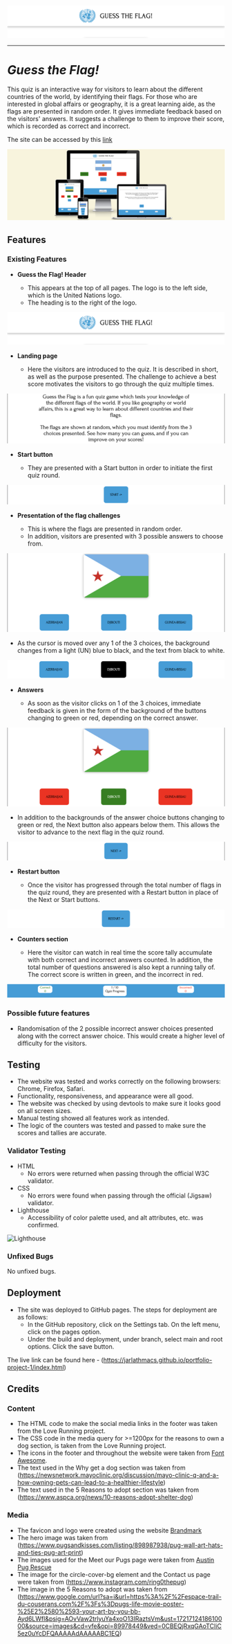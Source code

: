 ![Guess the Flag! header](documentation/guess_the_flag_header.png)

---

# *Guess the Flag!*

This quiz is an interactive way for visitors to learn about the different countries of the world, by identifying their flags.
For those who are interested in global affairs or geography, it is a great learning aide, as the flags are presented in random order.  It gives immediate feedback based on the visitors' answers.  It suggests a challenge to them to improve their score, which is recorded as correct and incorrect.

The site can be accessed by this [link](https://jarlathmacs.github.io/guess-the-flag)

![Responsive Mockup](documentation/responsive_mockup.png)

## Features 

### Existing Features

- __Guess the Flag! Header__

  - This appears at the top of all pages.  The logo is to the left side, which is the United Nations logo.  
  - The heading is to the right of the logo.

![Header](documentation/guess_the_flag_header.png)

- __Landing page__

  - Here the visitors are introduced to the quiz.  It is described in short, as well as the purpose presented.  The challenge to achieve a best score motivates the visitors to go through the quiz multiple times.
  
![Landing](documentation/guess_the_flag_intro_text.png)

- __Start button__

  - They are presented with a Start button in order to initiate the first quiz round. 

![Start button](documentation/guess_the_flag_start_button.png)

- __Presentation of the flag challenges__

  - This is where the flags are presented in random order.
  - In addition, visitors are presented with 3 possible answers to choose from.

![Flag with 3 answer choices](documentation/guess_the_flag_question.png)

  - As the cursor is moved over any 1 of the 3 choices, the background changes from a light (UN) blue to black, and the text from black to white.
  
![3 answer choices](documentation/guess_the_flag_question_hover.png)

- __Answers__

  - As soon as the visitor clicks on 1 of the 3 choices, immediate feedback is given in the form of the background of the buttons changing to green or red, depending on the correct answer.  

![Answers](documentation/guess_the_flag_answer.png)

  - In addition to the backgrounds of the answer choice buttons changing to green or red, the Next button also appears below them.  This allows the visitor to advance to the next flag in the quiz round.

![Next button](documentation/guess_the_flag_next_button.png)

- __Restart button__

  - Once the visitor has progressed through the total number of flags in the quiz round, they are presented with a Restart button in place of the Next or Start buttons.

![Restart button](documentation/guess_the_flag_restart_button.png)

- __Counters section__

  - Here the visitor can watch in real time the score tally accumulate with both correct and incorrect answers counted.  In addition, the total number of questions answered is also kept a running tally of.  The correct score is written in green, and the incorrect in red. 

![Counters section](documentation/guess_the_flag_counters.png)

### Possible future features

- Randomisation of the 2 possible incorrect answer choices presented along with the correct answer choice.  This would create a higher level of difficulty for the visitors.

## Testing 

- The website was tested and works correctly on the following browsers: Chrome, Firefox, Safari.
- Functionality, responsiveness, and appearance were all good.
- The website was checked by using devtools to make sure it looks good on all screen sizes.
- Manual testing showed all features work as intended.
- The logic of the counters was tested and passed to make sure the scores and tallies are accurate.

### Validator Testing 

- HTML
  - No errors were returned when passing through the official W3C validator.
- CSS
  - No errors were found when passing through the official (Jigsaw) validator.
- Lighthouse
  - Accessibility of color palette used, and alt attributes, etc. was confirmed.

![Lighthouse](media/lighthouse.png)

### Unfixed Bugs

No unfixed bugs.

## Deployment

- The site was deployed to GitHub pages.  The steps for deployment are as follows: 
  - In the GitHub repository, click on the Settings tab.  On the left menu, click on the pages option.
  - Under the build and deployment, under branch, select main and root options.  Click the save button. 

The live link can be found here - (https://jarlathmacs.github.io/portfolio-project-1/index.html)

## Credits 

### Content 

- The HTML code to make the social media links in the footer was taken from the Love Running project.
- The CSS code in the media query for >=1200px for the reasons to own a dog section, is taken from the Love Running project.
- The icons in the footer and throughout the website were taken from [Font Awesome](https://fontawesome.com).
- The text used in the Why get a dog section was taken from (https://newsnetwork.mayoclinic.org/discussion/mayo-clinic-q-and-a-how-owning-pets-can-lead-to-a-healthier-lifestyle)
- The text used in the 5 Reasons to adopt section was taken from (https://www.aspca.org/news/10-reasons-adopt-shelter-dog)

### Media

- The favicon and logo were created using the website [Brandmark](https://brandmark.io)
- The hero image was taken from (https://www.pugsandkisses.com/listing/898987938/pug-wall-art-hats-and-ties-pug-art-print)
- The images used for the Meet our Pugs page were taken from [Austin Pug Rescue](https://austinpugrescue.com)
- The image for the circle-cover-bg element and the Contact us page were taken from (https://www.instagram.com/ring0thepug)
- The image in the 5 Reasons to adopt was taken from (https://www.google.com/url?sa=i&url=https%3A%2F%2Fespace-trail-du-couserans.com%2F%3Fs%3Dpugs-life-movie-poster-%25E2%2580%2593-your-art-by-you-bb-Ayd6LWfl&psig=AOvVaw2trlyuYa4xoO13IRaztsVm&ust=1721712418610000&source=images&cd=vfe&opi=89978449&ved=0CBEQjRxqGAoTCIiC5ez0uYcDFQAAAAAdAAAAABC1EQ)